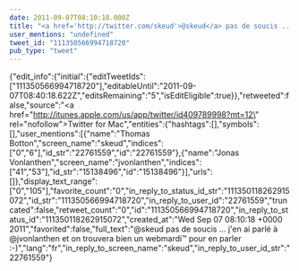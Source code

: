 ```yaml
---
date: 2011-09-07T08:10:18.000Z
title: "<a href='http://twitter.com/skeud'>@skeud</a> pas de soucis ... j'en ai parlé à <a href='http://twitter.com/jvonlanthen'>@jvonlanthen</a> et on trouvera bien un webmardi™ pour en parler :-)″"
user_mentions: "undefined"
tweet_id: "111350566994718720"
pub_type: "tweet"
---
```

{"edit_info":{"initial":{"editTweetIds":["111350566994718720"],"editableUntil":"2011-09-07T08:40:18.622Z","editsRemaining":"5","isEditEligible":true}},"retweeted":false,"source":"<a href=\"http://itunes.apple.com/us/app/twitter/id409789998?mt=12\" rel=\"nofollow\">Twitter for Mac</a>","entities":{"hashtags":[],"symbols":[],"user_mentions":[{"name":"Thomas Botton","screen_name":"skeud","indices":["0","6"],"id_str":"22761559","id":"22761559"},{"name":"Jonas Vonlanthen","screen_name":"jvonlanthen","indices":["41","53"],"id_str":"15138496","id":"15138496"}],"urls":[]},"display_text_range":["0","105"],"favorite_count":"0","in_reply_to_status_id_str":"111350118262915072","id_str":"111350566994718720","in_reply_to_user_id":"22761559","truncated":false,"retweet_count":"0","id":"111350566994718720","in_reply_to_status_id":"111350118262915072","created_at":"Wed Sep 07 08:10:18 +0000 2011","favorited":false,"full_text":"@skeud pas de soucis ... j'en ai parlé à @jvonlanthen et on trouvera bien un webmardi™ pour en parler :-)","lang":"fr","in_reply_to_screen_name":"skeud","in_reply_to_user_id_str":"22761559"}
